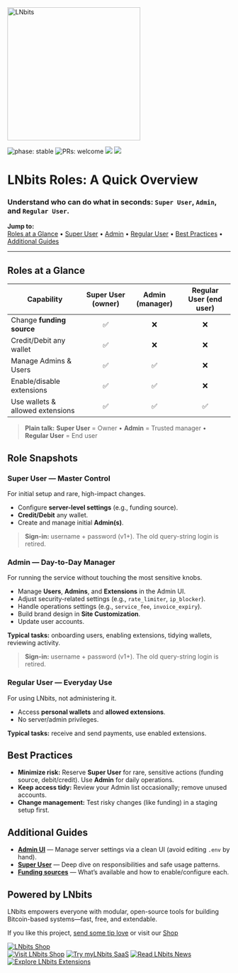 <a href="https://lnbits.com" target="_blank" rel="noopener noreferrer">
  <picture>
    <source media="(prefers-color-scheme: dark)" srcset="https://i.imgur.com/QE6SIrs.png">
    <img src="https://i.imgur.com/fyKPgVT.png" alt="LNbits" style="width:300px">
  </picture>
</a>

![phase: stable](https://img.shields.io/badge/phase-stable-2EA043)
![PRs: welcome](https://img.shields.io/badge/PRs-Welcome-yellow)
[<img src="https://img.shields.io/badge/community_chat-Telegram-24A1DE">](https://t.me/lnbits)
[<img src="https://img.shields.io/badge/supported_by-%3E__OpenSats-f97316">](https://opensats.org)

# LNbits Roles: A Quick Overview  
### Understand **who can do what** in seconds: `Super User`, `Admin`, and `Regular User`.

**Jump to:**  
[Roles at a Glance](#roles-at-a-glance) •
[Super User](#super-user--master-control) •
[Admin](#admin--day-to-day-manager) •
[Regular User](#regular-user--everyday-use) •
[Best Practices](#best-practices) •
[Additional Guides](#additional-guides)

---

## Roles at a Glance

| Capability                         | **Super User** (owner) | **Admin** (manager) | **Regular User** (end user) |
| ---------------------------------- | :--------------------: | :-----------------: | :-------------------------: |
| Change **funding source**          | ✅                      | ❌                   | ❌                          |
| Credit/Debit any wallet            | ✅                      | ❌                   | ❌                          |
| Manage Admins & Users              | ✅                      | ✅                   | ❌                          |
| Enable/disable extensions          | ✅                      | ✅                   | ❌                          |
| Use wallets & allowed extensions   | ✅                      | ✅                   | ✅                          |

> **Plain talk:** **Super User** = Owner • **Admin** = Trusted manager • **Regular User** = End user


## Role Snapshots

### Super User — Master Control
For initial setup and rare, high-impact changes.
- Configure **server-level settings** (e.g., funding source).
- **Credit/Debit** any wallet.
- Create and manage initial **Admin(s)**.

> **Sign-in:** username + password (v1+). The old query-string login is retired.


### Admin — Day-to-Day Manager
For running the service without touching the most sensitive knobs.
- Manage **Users**, **Admins**, and **Extensions** in the Admin UI.
- Adjust security-related settings (e.g., `rate_limiter`, `ip_blocker`).
- Handle operations settings (e.g., `service_fee`, `invoice_expiry`).
- Build brand design in **Site Customization**.
- Update user accounts.

**Typical tasks:** onboarding users, enabling extensions, tidying wallets, reviewing activity.

> **Sign-in:** username + password (v1+). The old query-string login is retired.


### Regular User — Everyday Use
For using LNbits, not administering it.
- Access **personal wallets** and **allowed extensions**.
- No server/admin privileges.

**Typical tasks:** receive and send payments, use enabled extensions.


## Best Practices
- **Minimize risk:** Reserve **Super User** for rare, sensitive actions (funding source, debit/credit). Use **Admin** for daily operations.
- **Keep access tidy:** Review your Admin list occasionally; remove unused accounts.
- **Change management:** Test risky changes (like funding) in a staging setup first.


## Additional Guides
- **[Admin UI](https://github.com/lnbits/lnbits/new/update-Readme/docs/guide/admin_ui.md)** — Manage server settings via a clean UI (avoid editing `.env` by hand).
- **[Super User](https://github.com/lnbits/lnbits/new/update-Readme/docs/guide/super_user.md)** — Deep dive on responsibilities and safe usage patterns.
- **[Funding sources](https://github.com/lnbits/lnbits/new/update-Readme/docs/guide/funding-sources_table.md)** — What’s available and how to enable/configure each.


## Powered by LNbits
LNbits empowers everyone with modular, open-source tools for building Bitcoin-based systems—fast, free, and extendable.

If you like this project, [send some tip love](https://demo.lnbits.com/tipjar/DwaUiE4kBX6mUW6pj3X5Kg) or visit our [Shop](https://shop.lnbits.de)

[![LNbits Shop](https://demo.lnbits.com/static/images/bitcoin-shop-banner.png)](https://shop.lnbits.com/)  
[![Visit LNbits Shop](https://img.shields.io/badge/Visit-LNbits%20Shop-7C3AED?logo=shopping-cart&logoColor=white&labelColor=5B21B6)](https://shop.lnbits.com/)
[![Try myLNbits SaaS](https://img.shields.io/badge/Try-myLNbits%20SaaS-2563EB?logo=lightning&logoColor=white&labelColor=1E40AF)](https://my.lnbits.com/login)
[![Read LNbits News](https://img.shields.io/badge/Read-LNbits%20News-F97316?logo=rss&logoColor=white&labelColor=C2410C)](https://news.lnbits.com/)
[![Explore LNbits Extensions](https://img.shields.io/badge/Explore-LNbits%20Extensions-10B981?logo=puzzle-piece&logoColor=white&labelColor=065F46)](https://extensions.lnbits.com/)
